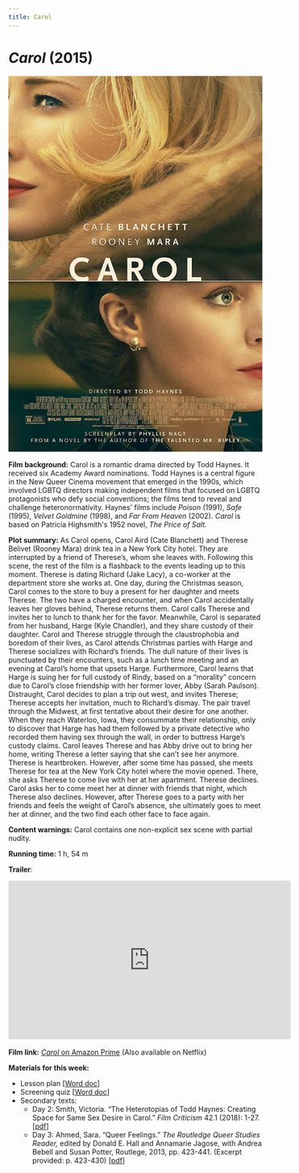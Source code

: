 ```yaml
---
title: Carol
---
```

# *Carol* (2015)

<a href="/modules/unit 2: drama/carol.jpg">
<img src="/modules/unit 2: drama/carol.jpg" class="poster">
</a>

**Film background:** Carol is a romantic drama directed by Todd Haynes. It received six Academy Award nominations. Todd Haynes is a central figure in the New Queer Cinema movement that emerged in the 1990s, which involved LGBTQ directors making independent films that focused on LGBTQ protagonists who defy social conventions; the films tend to reveal and challenge heteronormativity. Haynes’ films include *Poison* (1991), *Safe* (1995), *Velvet Goldmine* (1998), and *Far From Heaven* (2002). *Carol* is based on Patricia Highsmith's 1952 novel, *The Price of Salt.*

**Plot summary:** As Carol opens, Carol Aird (Cate Blanchett) and Therese Belivet (Rooney Mara) drink tea in a New York City hotel. They are interrupted by a friend of Therese’s, whom she leaves with. Following this scene, the rest of the film is a flashback to the events leading up to this moment. Therese is dating Richard (Jake Lacy), a co-worker at the department store she works at. One day, during the Christmas season, Carol comes to the store to buy a present for her daughter and meets Therese. The two have a charged encounter, and when Carol accidentally leaves her gloves behind, Therese returns them. Carol calls Therese and invites her to lunch to thank her for the favor. Meanwhile, Carol is separated from her husband, Harge (Kyle Chandler), and they share custody of their daughter. Carol and Therese struggle through the claustrophobia and boredom of their lives, as Carol attends Christmas parties with Harge and Therese socializes with Richard’s friends. The dull nature of their lives is punctuated by their encounters, such as a lunch time meeting and an evening at Carol’s home that upsets Harge. Furthermore, Carol learns that Harge is suing her for full custody of Rindy, based on a “morality” concern due to Carol’s close friendship with her former lover, Abby (Sarah Paulson). Distraught, Carol decides to plan a trip out west, and invites Therese; Therese accepts her invitation, much to Richard’s dismay. The pair travel through the Midwest, at first tentative about their desire for one another. When they reach Waterloo, Iowa, they consummate their relationship, only to discover that Harge has had them followed by a private detective who recorded them having sex through the wall, in order to buttress Harge’s custody claims. Carol leaves Therese and has Abby drive out to bring her home, writing Therese a letter saying that she can’t see her anymore. Therese is heartbroken. However, after some time has passed, she meets Therese for tea at the New York City hotel where the movie opened. There, she asks Therese to come live with her at her apartment. Therese declines. Carol asks her to come meet her at dinner with friends that night, which Therese also declines. However, after Therese goes to a party with her friends and feels the weight of Carol’s absence, she ultimately goes to meet her at dinner, and the two find each other face to face again.  

**Content warnings:** Carol contains one non-explicit sex scene with partial nudity.

**Running time:** 1 h, 54 m

**Trailer**:
<div class="video-container">
<iframe width="560" height="315" src="https://www.youtube.com/embed/679wr31SXWk" frameborder="0" allow="accelerometer; autoplay; clipboard-write; encrypted-media; gyroscope; picture-in-picture" allowfullscreen></iframe>
</div>

**Film link:** [*Carol* on Amazon Prime](https://www.amazon.com/Carol-Cate-Blanchett/dp/B01A9RC4RK) (Also available on Netflix)

**Materials for this week:**
*	Lesson plan [<a href="/modules/unit 2: drama/Carol LP.docx"  download>Word doc</a>]
* Screening quiz [<a href="/modules/unit 2: drama/Carol Screening Quiz.docx"  download>Word doc</a>]
*	Secondary texts:
    * Day 2: Smith, Victoria. “The Heterotopias of Todd Haynes: Creating Space for Same Sex Desire in Carol.” *Film Criticism* 42.1 (2018): 1-27. [<a href="/modules/unit 2: drama/The Heterotopias of Todd Haynes_ Creating Space for Same Sex Desire in Carol.pdf" download>pdf</a>]
    * Day 3: Ahmed, Sara. “Queer Feelings.” *The Routledge Queer Studies Reader,* edited by Donald E. Hall and Annamarie Jagose, with Andrea Bebell and Susan Potter, Routlege, 2013, pp. 423-441. (Excerpt provided: p. 423-430) [<a href="/modules/unit 2: drama/Sara Ahmed.pdf" download>pdf</a>]
